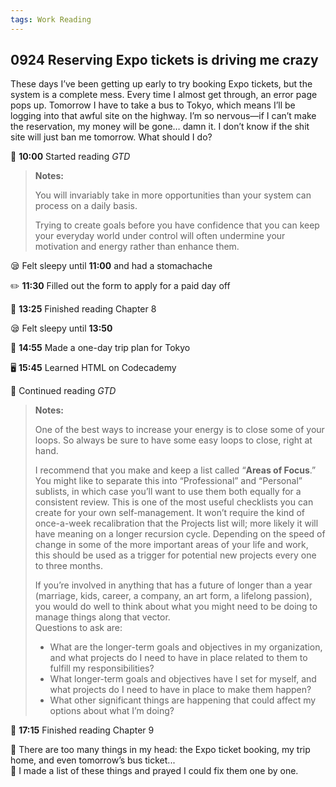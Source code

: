 ```yaml
---
tags: Work Reading
---
```


## 0924 Reserving Expo tickets is driving me crazy

These days I’ve been getting up early to try booking Expo tickets, but the system is a complete mess. Every time I almost get through, an error page pops up. 
Tomorrow I have to take a bus to Tokyo, which means I’ll be logging into that awful site on the highway. 
I’m so nervous—if I can’t make the reservation, my money will be gone… damn it.
I don’t know if the shit site will just ban me tomorrow. What should I do?

📖 **10:00** Started reading *GTD*

>**Notes:**
>
>You will invariably take in more opportunities than your system can process on a daily basis.
>
>Trying to create goals before you have confidence that you can keep your everyday world under control will often undermine your motivation and energy rather than enhance them.


😪 Felt sleepy until **11:00** and had a stomachache

✏️ **11:30** Filled out the form to apply for a paid day off

📖 **13:25** Finished reading Chapter 8 

😪 Felt sleepy until **13:50**

🗼 **14:55** Made a one-day trip plan for Tokyo

🖥️ **15:45** Learned HTML on Codecademy

📖 Continued reading *GTD*

>**Notes:**
>
>One of the best ways to increase your energy is to close some of your loops. So always be sure to have some easy loops to close, right at hand.
>
> I recommend that you make and keep a list called “**Areas of Focus**.”
>You might like to separate this into “Professional” and “Personal” sublists, in which case you’ll want to use them both equally for a consistent review.
>This is one of the most useful checklists you can create for your own self-management.
>It won’t require the kind of once-a-week recalibration that the Projects list will; more likely it will have meaning on a longer recursion cycle.
>Depending on the speed of change in some of the more important areas of your life and work, this should be used as a trigger for potential new projects every one to three months.
>
>If you’re involved in anything that has a future of longer than a year (marriage, kids, career, a company, an art form, a lifelong passion), you would do well to think about what you might need to be doing to manage things along that vector.  
>Questions to ask are:
>- What are the longer-term goals and objectives in my organization, and what projects do I need to have in place related to them to fulfill my responsibilities?
>- What longer-term goals and objectives have I set for myself, and what projects do I need to have in place to make them happen?
>- What other significant things are happening that could affect my options about what I’m doing?

📘 **17:15** Finished reading Chapter 9

🤯 There are too many things in my head: the Expo ticket booking, my trip home, and even tomorrow’s bus ticket...  
💭 I made a list of these things and prayed I could fix them one by one.

